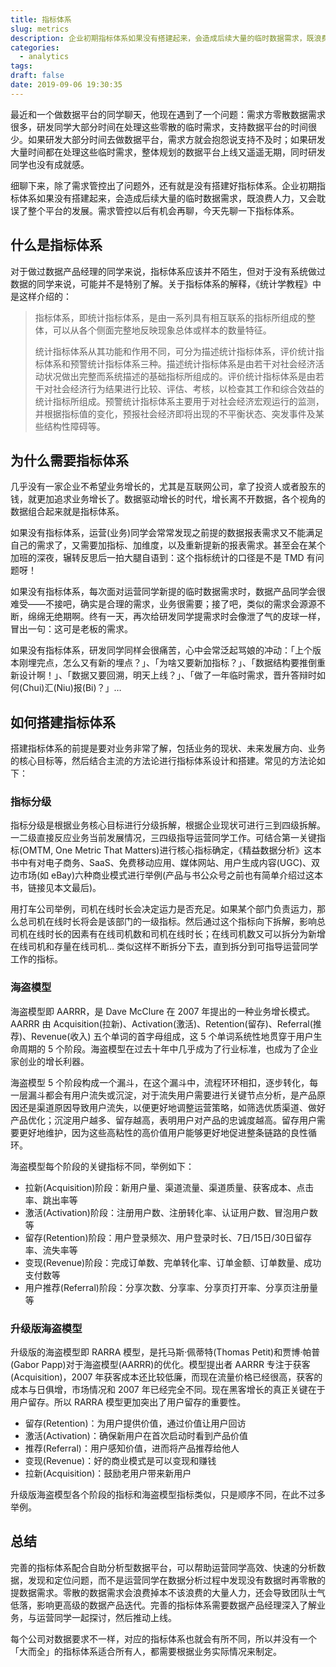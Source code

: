 ```yaml
---
title: 指标体系
slug: metrics
description: 企业初期指标体系如果没有搭建起来，会造成后续大量的临时数据需求，既浪费人力，又会耽误了整个平台的发展。
categories: 
  - analytics
tags:  
draft: false
date: 2019-09-06 19:30:35
---
```


最近和一个做数据平台的同学聊天，他现在遇到了一个问题：需求方零散数据需求很多，研发同学大部分时间在处理这些零散的临时需求，支持数据平台的时间很少。如果研发大部分时间去做数据平台，需求方就会抱怨说支持不及时；如果研发大量时间都在处理这些临时需求，整体规划的数据平台上线又遥遥无期，同时研发同学也没有成就感。

细聊下来，除了需求管控出了问题外，还有就是没有搭建好指标体系。企业初期指标体系如果没有搭建起来，会造成后续大量的临时数据需求，既浪费人力，又会耽误了整个平台的发展。需求管控以后有机会再聊，今天先聊一下指标体系。

## 什么是指标体系

对于做过数据产品经理的同学来说，指标体系应该并不陌生，但对于没有系统做过数据的同学来说，可能并不是特别了解。关于指标体系的解释，《统计学教程》中是这样介绍的：

> 指标体系，即统计指标体系，是由一系列具有相互联系的指标所组成的整体，可以从各个侧面完整地反映现象总体或样本的数量特征。
>
> 统计指标体系从其功能和作用不同，可分为描述统计指标体系，评价统计指标体系和预警统计指标体系三种。描述统计指标体系是由若干对社会经济活动状况做出完整而系统描述的基础指标所组成的。评价统计指标体系是由若干对社会经济行为结果进行比较、评估、考核，以检查其工作和综合效益的统计指标所组成。预警统计指标体系主要用于对社会经济宏观运行的监测，并根据指标值的变化，预报社会经济即将出现的不平衡状态、突发事件及某些结构性障碍等。

## 为什么需要指标体系

几乎没有一家企业不希望业务增长的，尤其是互联网公司，拿了投资人或者股东的钱，就更加追求业务增长了。数据驱动增长的时代，增长离不开数据，各个视角的数据组合起来就是指标体系。

如果没有指标体系，运营(业务)同学会常常发现之前提的数据报表需求又不能满足自己的需求了，又需要加指标、加维度，以及重新提新的报表需求。甚至会在某个加班的深夜，辗转反思后一拍大腿自语到：这个指标统计的口径是不是 TMD 有问题呀！

如果没有指标体系，每次面对运营同学新提的临时数据需求时，数据产品同学会很难受——不接吧，确实是合理的需求，业务很需要；接了吧，类似的需求会源源不断，绵绵无绝期啊。终有一天，再次给研发同学提需求时会像泄了气的皮球一样，冒出一句：这可是老板的需求。

如果没有指标体系，研发同学同样会很痛苦，心中会常泛起骂娘的冲动：「上个版本刚埋完点，怎么又有新的埋点？」、「为啥又要新加指标？」、「数据结构要推倒重新设计啊！」、「数据又要回溯，明天上线？」、「做了一年临时需求，晋升答辩时如何(Chui)汇(Niu)报(Bi)？」…

## 如何搭建指标体系

搭建指标体系的前提是要对业务非常了解，包括业务的现状、未来发展方向、业务的核心目标等，然后结合主流的方法论进行指标体系设计和搭建。常见的方法论如下：

### 指标分级

指标分级是根据业务核心目标进行分级拆解，根据企业现状可进行三到四级拆解。一二级直接反应业务当前发展情况，三四级指导运营同学工作。可结合第一关键指标(OMTM, One Metric That Matters)进行核心指标确定，《精益数据分析》这本书中有对电子商务、SaaS、免费移动应用、媒体网站、用户生成内容(UGC)、双边市场(如 eBay)六种商业模式进行举例(产品与书公众号之前也有简单介绍过这本书，链接见本文最后)。

用打车公司举例，司机在线时长会决定运力是否充足。如果某个部门负责运力，那么总司机在线时长将会是该部门的一级指标。然后通过这个指标向下拆解，影响总司机在线时长的因素有在线司机数和司机在线时长；在线司机数又可以拆分为新增在线司机和存量在线司机… 类似这样不断拆分下去，直到拆分到可指导运营同学工作的指标。

### 海盗模型

海盗模型即 AARRR，是 Dave McClure 在 2007 年提出的一种业务增长模式。AARRR 由 Acquisition(拉新)、Activation(激活)、Retention(留存)、Referral(推荐)、Revenue(收入) 五个单词的首字母组成，这 5 个单词系统性地贯穿于用户生命周期的 5 个阶段。海盗模型在过去十年中几乎成为了行业标准，也成为了企业家创业的增长利器。

海盗模型 5 个阶段构成一个漏斗，在这个漏斗中，流程环环相扣，逐步转化，每一层漏斗都会有用户流失或沉淀，对于流失用户需要进行关键节点分析，是产品原因还是渠道原因导致用户流失，以便更好地调整运营策略，如筛选优质渠道、做好产品优化；沉淀用户越多、留存越高，表明用户对产品的忠诚度越高。留存用户需要更好地维护，因为这些高粘性的高价值用户能够更好地促进整条链路的良性循环。

海盗模型每个阶段的关键指标不同，举例如下：

- 拉新(Acquisition)阶段：新用户量、渠道流量、渠道质量、获客成本、点击率、跳出率等
- 激活(Activation)阶段：注册用户数、注册转化率、认证用户数、冒泡用户数等
- 留存(Retention)阶段：用户登录频次、用户登录时长、7日/15日/30日留存率、流失率等
- 变现(Revenue)阶段：完成订单数、完单转化率、订单金额、订单数量、成功支付数等
- 用户推荐(Referral)阶段：分享次数、分享率、分享页打开率、分享页注册量等

### 升级版海盗模型

升级版的海盗模型即 RARRA 模型，是托马斯·佩蒂特(Thomas Petit)和贾博·帕普(Gabor Papp)对于海盗模型(AARRR)的优化。模型提出者 AARRR 专注于获客(Acquisition)，2007 年获客成本还比较低廉，而现在流量价格已经很高，获客的成本与日俱增，市场情况和 2007 年已经完全不同。现在黑客增长的真正关键在于用户留存。所以 RARRA 模型更加突出了用户留存的重要性。

- 留存(Retention)：为用户提供价值，通过价值让用户回访
- 激活(Activation)：确保新用户在首次启动时看到产品价值
- 推荐(Referral)：用户感知价值，进而将产品推荐给他人
- 变现(Revenue)：好的商业模式是可以变现和赚钱
- 拉新(Acquisition)：鼓励老用户带来新用户

升级版海盗模型各个阶段的指标和海盗模型指标类似，只是顺序不同，在此不过多举例。

## 总结

完善的指标体系配合自助分析型数据平台，可以帮助运营同学高效、快速的分析数据，发现和定位问题，而不是运营同学在数据分析过程中发现没有数据时再零散的提数据需求。零散的数据需求会浪费掉本不该浪费的大量人力，还会导致团队士气低落，影响更高级的数据产品迭代。完善的指标体系需要数据产品经理深入了解业务，与运营同学一起探讨，然后推动上线。

每个公司对数据要求不一样，对应的指标体系也就会有所不同，所以并没有一个「大而全」的指标体系适合所有人，都需要根据业务实际情况来制定。